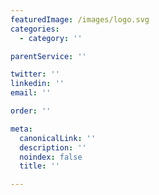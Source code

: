 ```yaml
---
featuredImage: /images/logo.svg
categories:
  - category: ''

parentService: ''

twitter: ''
linkedin: ''
email: ''

order: ''

meta:
  canonicalLink: ''
  description: ''
  noindex: false
  title: ''

---
```


<!-- Use this to force Gatsby to correctly determine optional images/file schema -->
